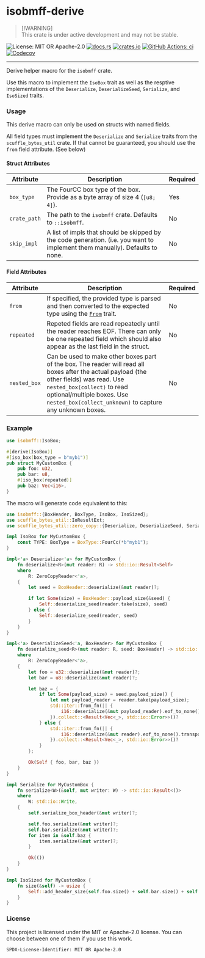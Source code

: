 <!-- cargo-sync-rdme title [[ -->

# isobmff-derive

<!-- cargo-sync-rdme ]] -->

> [!WARNING]\
> This crate is under active development and may not be stable.

<!-- cargo-sync-rdme badge [[ -->

![License: MIT OR Apache-2.0](https://img.shields.io/crates/l/isobmff-derive.svg?style=flat-square)
[![docs.rs](https://img.shields.io/docsrs/isobmff-derive.svg?logo=docs.rs&style=flat-square)](https://docs.rs/isobmff-derive)
[![crates.io](https://img.shields.io/crates/v/isobmff-derive.svg?logo=rust&style=flat-square)](https://crates.io/crates/isobmff-derive)
[![GitHub Actions: ci](https://img.shields.io/github/actions/workflow/status/scufflecloud/scuffle/ci.yaml.svg?label=ci&logo=github&style=flat-square)](https://github.com/scufflecloud/scuffle/actions/workflows/ci.yaml)
[![Codecov](https://img.shields.io/codecov/c/github/scufflecloud/scuffle.svg?label=codecov&logo=codecov&style=flat-square)](https://codecov.io/gh/scufflecloud/scuffle)

<!-- cargo-sync-rdme ]] -->

---

<!-- cargo-sync-rdme rustdoc [[ -->

Derive helper macro for the `isobmff` crate.

Use this macro to implement the `IsoBox` trait as well as the resptive implementations of the
`Deserialize`, `DeserializeSeed`, `Serialize`, and `IsoSized` traits.

### Usage

This derive macro can only be used on structs with named fields.

All field types must implement the `Deserialize` and `Serialize` traits from the `scuffle_bytes_util` crate.
If that cannot be guaranteed, you should use the `from` field attribute. (See below)

#### Struct Attributes

| Attribute    | Description                                                                                                                  | Required |
| ------------ | ---------------------------------------------------------------------------------------------------------------------------- | -------- |
| `box_type`   | The FourCC box type of the box. Provide as a byte array of size 4 (`[u8; 4]`).                                               | Yes      |
| `crate_path` | The path to the `isobmff` crate. Defaults to `::isobmff`.                                                                    | No       |
| `skip_impl`  | A list of impls that should be skipped by the code generation. (i.e. you want to implement them manually). Defaults to none. | No       |

#### Field Attributes

| Attribute    | Description                                                                                                                                                                                                                                                      | Required |
| ------------ | ---------------------------------------------------------------------------------------------------------------------------------------------------------------------------------------------------------------------------------------------------------------- | -------- |
| `from`       | If specified, the provided type is parsed and then converted to the expected type using the [`From`](https://doc.rust-lang.org/nightly/core/convert/trait.From.html) trait.                                                                                      | No       |
| `repeated`   | Repeted fields are read repeatedly until the reader reaches EOF. There can only be one repeated field which should also appear as the last field in the struct.                                                                                                  | No       |
| `nested_box` | Can be used to make other boxes part of the box. The reader will read all boxes after the actual payload (the other fields) was read. Use `nested_box(collect)` to read optional/multiple boxes. Use `nested_box(collect_unknown)` to capture any unknown boxes. | No       |

### Example

```rust
use isobmff::IsoBox;

#[derive(IsoBox)]
#[iso_box(box_type = b"myb1")]
pub struct MyCustomBox {
    pub foo: u32,
    pub bar: u8,
    #[iso_box(repeated)]
    pub baz: Vec<i16>,
}
```

The macro will generate code equivalent to this:

```rust
use isobmff::{BoxHeader, BoxType, IsoBox, IsoSized};
use scuffle_bytes_util::IoResultExt;
use scuffle_bytes_util::zero_copy::{Deserialize, DeserializeSeed, Serialize, ZeroCopyReader};

impl IsoBox for MyCustomBox {
    const TYPE: BoxType = BoxType::FourCc(*b"myb1");
}

impl<'a> Deserialize<'a> for MyCustomBox {
    fn deserialize<R>(mut reader: R) -> std::io::Result<Self>
    where
        R: ZeroCopyReader<'a>,
    {
        let seed = BoxHeader::deserialize(&mut reader)?;

        if let Some(size) = BoxHeader::payload_size(&seed) {
            Self::deserialize_seed(reader.take(size), seed)
        } else {
            Self::deserialize_seed(reader, seed)
        }
    }
}

impl<'a> DeserializeSeed<'a, BoxHeader> for MyCustomBox {
    fn deserialize_seed<R>(mut reader: R, seed: BoxHeader) -> std::io::Result<Self>
    where
        R: ZeroCopyReader<'a>,
    {
        let foo = u32::deserialize(&mut reader)?;
        let bar = u8::deserialize(&mut reader)?;

        let baz = {
            if let Some(payload_size) = seed.payload_size() {
                let mut payload_reader = reader.take(payload_size);
                std::iter::from_fn(|| {
                    i16::deserialize(&mut payload_reader).eof_to_none().transpose()
                }).collect::<Result<Vec<_>, std::io::Error>>()?
            } else {
                std::iter::from_fn(|| {
                    i16::deserialize(&mut reader).eof_to_none().transpose()
                }).collect::<Result<Vec<_>, std::io::Error>>()?
            }
        };

        Ok(Self { foo, bar, baz })
    }
}

impl Serialize for MyCustomBox {
    fn serialize<W>(&self, mut writer: W) -> std::io::Result<()>
    where
        W: std::io::Write,
    {
        self.serialize_box_header(&mut writer)?;

        self.foo.serialize(&mut writer)?;
        self.bar.serialize(&mut writer)?;
        for item in &self.baz {
            item.serialize(&mut writer)?;
        }

        Ok(())
    }
}

impl IsoSized for MyCustomBox {
    fn size(&self) -> usize {
        Self::add_header_size(self.foo.size() + self.bar.size() + self.baz.size())
    }
}
```

### License

This project is licensed under the MIT or Apache-2.0 license.
You can choose between one of them if you use this work.

`SPDX-License-Identifier: MIT OR Apache-2.0`

<!-- cargo-sync-rdme ]] -->

